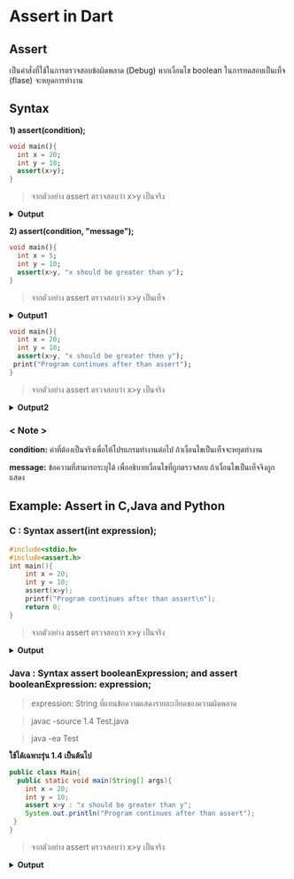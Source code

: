 # Assert in Dart
## Assert
เป็นคำสั่งที่ใช้ในการตรวจสอบข้อผิดพลาด (Debug) หากเงื่อนไข boolean ในการทดสอบเป็นเท็จ (flase) จะหยุดการทำงาน
## Syntax
  **1) assert(condition);**
  
  ```dart
  void main(){
    int x = 20;
    int y = 10;
    assert(x>y);
  }
```

>จากตัวอย่าง assert ตรวจสอบว่า x>y เป็นจริง

<details>
  <summary><strong>Output</strong></summary>
  <pre><code>Uncaught Error: Assertion failed</code></pre>
</details>

**2) assert(condition, "message");**

```dart
void main(){
  int x = 5;
  int y = 10;
  assert(x>y, "x should be greater than y");
}
```

>จากตัวอย่าง assert ตรวจสอบว่า x>y เป็นเท็จ

<details>
  <summary><strong>Output1</strong></summary>
  <pre><code>Uncaught Error: Assertion failed: "x should be greater then y"</code></pre>
</details>

```dart
void main(){
  int x = 20;
  int y = 10;
  assert(x>y, "x should be greater then y");
 print("Program continues after than assert");
}
```

>จากตัวอย่าง assert ตรวจสอบว่า x>y เป็นจริง

<details>
  <summary><strong>Output2</strong></summary>
  <pre><code>Program continues after than assert</code></pre>
</details>

### < Note >

**condition:** ค่าที่ต้องเป็นจริงเพื่อให้โปรแกรมทำงานต่อไป ถ้าเงื่อนไขเป็นเท็จจะหยุดทำงาน

**message:** ข้อความที่สามารถระบุได้ เพื่ออธิบายเงื่อนไขที่ถูกตรวจสอบ ถ้าเงื่อนไขเป็นเท็จจึงถูกแสดง

## Example: Assert in C,Java and Python

### C : Syntax assert(int expression);

```c
#include<stdio.h>
#include<assert.h>
int main(){
    int x = 20;
    int y = 10;
    assert(x>y);
    printf("Program continues after than assert\n");
    return 0;
}
```

>จากตัวอย่าง assert ตรวจสอบว่า x>y เป็นจริง

<details>
  <summary><strong>Output</strong></summary>
  <pre><code>Program continues after than assert</code></pre>
</details>

### Java : Syntax assert booleanExpression; and assert booleanExpression: expression;

 >expression: String ที่แทนข้อความแสดงรายละเอียดของความผิดพลาด

 >javac -source 1.4 Test.java

 >java -ea Test

**ใช้ได้เฉพาะรุ่น 1.4 เป็นต้นไป**

```java
public class Main{
  public static void main(String[] args){
    int x = 20;
    int y = 10;
    assert x>y : "x should be greater than y";
    System.out.println("Program continues after than assert");
 }
}
```

>จากตัวอย่าง assert ตรวจสอบว่า x>y เป็นจริง

<details>
  <summary><strong>Output</strong></summary>
  <pre><code>Program continues after than assert</code></pre>
</details>











